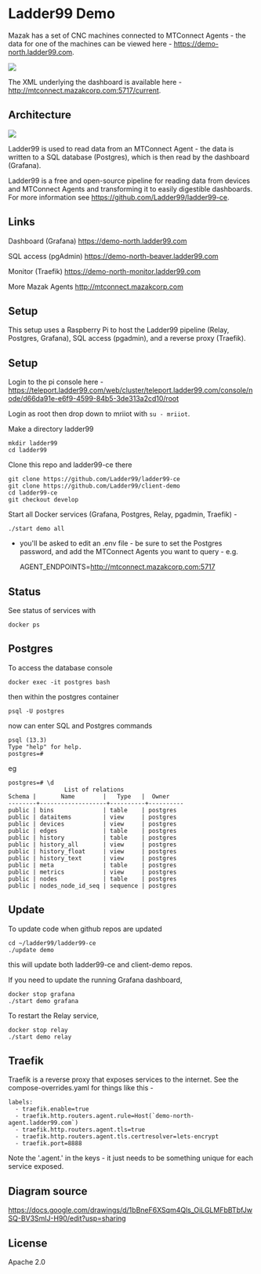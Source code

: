 # Ladder99 Demo

Mazak has a set of CNC machines connected to MTConnect Agents - the data for one of the machines can be viewed here - https://demo-north.ladder99.com.

![](assets/dashboard.jpg)

The XML underlying the dashboard is available here - http://mtconnect.mazakcorp.com:5717/current.

## Architecture

![](assets/architecture.png)

Ladder99 is used to read data from an MTConnect Agent - the data is written to a SQL database (Postgres), which is then read by the dashboard (Grafana).

Ladder99 is a free and open-source pipeline for reading data from devices and MTConnect Agents and transforming it to easily digestible dashboards. For more information see https://github.com/Ladder99/ladder99-ce.

## Links

Dashboard (Grafana)
https://demo-north.ladder99.com

SQL access (pgAdmin)
https://demo-north-beaver.ladder99.com

Monitor (Traefik)
https://demo-north-monitor.ladder99.com

More Mazak Agents
http://mtconnect.mazakcorp.com

## Setup

This setup uses a Raspberry Pi to host the Ladder99 pipeline (Relay, Postgres, Grafana), SQL access (pgadmin), and a reverse proxy (Traefik). 

## Setup

Login to the pi console here - https://teleport.ladder99.com/web/cluster/teleport.ladder99.com/console/node/d66da91e-e6f9-4599-84b5-3de313a2cd10/root

Login as root then drop down to mriiot with `su - mriiot`.

Make a directory ladder99

    mkdir ladder99
    cd ladder99

Clone this repo and ladder99-ce there

    git clone https://github.com/Ladder99/ladder99-ce
    git clone https://github.com/Ladder99/client-demo
    cd ladder99-ce
    git checkout develop

Start all Docker services (Grafana, Postgres, Relay, pgadmin, Traefik) -

    ./start demo all

- you'll be asked to edit an .env file - be sure to set the Postgres password, 
and add the MTConnect Agents you want to query - e.g. 

    AGENT_ENDPOINTS=http://mtconnect.mazakcorp.com:5717


## Status

See status of services with

    docker ps

## Postgres

To access the database console

    docker exec -it postgres bash

then within the postgres container

    psql -U postgres

now can enter SQL and Postgres commands

    psql (13.3)
    Type "help" for help.
    postgres=#

eg

    postgres=# \d
                    List of relations
    Schema |       Name        |   Type   |  Owner
    --------+-------------------+----------+----------
    public | bins              | table    | postgres
    public | dataitems         | view     | postgres
    public | devices           | view     | postgres
    public | edges             | table    | postgres
    public | history           | table    | postgres
    public | history_all       | view     | postgres
    public | history_float     | view     | postgres
    public | history_text      | view     | postgres
    public | meta              | table    | postgres
    public | metrics           | view     | postgres
    public | nodes             | table    | postgres
    public | nodes_node_id_seq | sequence | postgres

## Update

To update code when github repos are updated

    cd ~/ladder99/ladder99-ce
    ./update demo

this will update both ladder99-ce and client-demo repos.

If you need to update the running Grafana dashboard,

    docker stop grafana
    ./start demo grafana

To restart the Relay service,

    docker stop relay
    ./start demo relay

## Traefik

Traefik is a reverse proxy that exposes services to the internet. See the compose-overrides.yaml for things like this - 

    labels:
      - traefik.enable=true
      - traefik.http.routers.agent.rule=Host(`demo-north-agent.ladder99.com`)
      - traefik.http.routers.agent.tls=true
      - traefik.http.routers.agent.tls.certresolver=lets-encrypt
      - traefik.port=8888

Note the '.agent.' in the keys - it just needs to be something unique for each service exposed.

## Diagram source

https://docs.google.com/drawings/d/1bBneF6XSqm4Qls_OiLGLMFbBTbfJwSQ-BV3SmlJ-H90/edit?usp=sharing

## License

Apache 2.0
